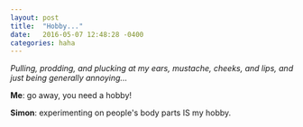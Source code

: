```yaml
---
layout: post
title:  "Hobby..."
date:   2016-05-07 12:48:28 -0400
categories: haha
---
```


*Pulling, prodding, and plucking at my ears, mustache, cheeks, and lips, and just being generally annoying...*

**Me**: go away, you need a hobby!

**Simon**: experimenting on people's body parts IS my hobby.